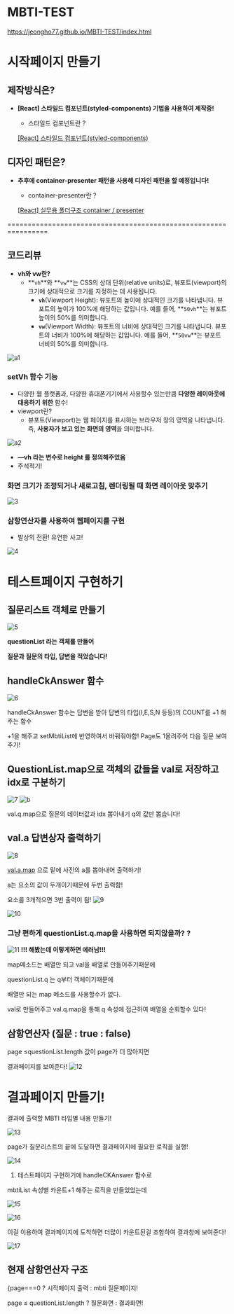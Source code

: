 # MBTI-TEST

https://jeongho77.github.io/MBTI-TEST/index.html

# **시작페이지 만들기**

## 제작방식은?

- **[React] 스타일드 컴포넌트(styled-components) 기법을 사용하여 제작중!**
    - 스타일드 컴포넌트란 ?
    
    [[React] 스타일드 컴포넌트(styled-components)](https://jisilver-k.tistory.com/59)
    

## 디자인 패턴은?

- **추후에 container-presenter 패턴을 사용해 디자인 패턴을 할 예정입니다!**
    - container-presenter란 ?
    
    [[React] 실무용 폴더구조 container / presenter](https://velog.io/@badassong/React-실무용-폴더구조-props)
    

 ================================================================

## 코드리뷰

- **vh와 vw란?**
    - **`vh`**와 **`vw`**는 CSS의 상대 단위(relative units)로, 뷰포트(viewport)의 크기에 상대적으로 크기를 지정하는 데 사용됩니다.
        - **`vh`**(Viewport Height): 뷰포트의 높이에 상대적인 크기를 나타냅니다. 뷰포트의 높이가 100%에 해당하는 값입니다. 예를 들어, **`50vh`**는 뷰포트 높이의 50%를 의미합니다.
        - **`vw`**(Viewport Width): 뷰포트의 너비에 상대적인 크기를 나타냅니다. 뷰포트의 너비가 100%에 해당하는 값입니다. 예를 들어, **`50vw`**는 뷰포트 너비의 50%를 의미합니다.
        

![a1](https://github.com/jeongho77/MBTI-TEST/assets/115057094/eea53844-c569-45a2-aa16-adf060fedd7f)

### setVh 함수 기능

- 다양한 웹 플랫폼과, 다양한 휴대폰기기에서 사용할수 있는만큼 **다양한 레이아웃에 
대응하기 위한** 함수!
- viewport란?
    - 뷰포트(Viewport)는 웹 페이지를 표시하는 브라우저 창의 영역을 나타냅니다. 즉, **사용자가 보고 있는 화면의 영역**을 의미합니다.

![a2](https://github.com/jeongho77/MBTI-TEST/assets/115057094/40d4cb1d-c979-48c9-8247-211ecfbd1cc5)

- **—vh 라는 변수로 height 를 정의해주었음**
- 주석적기!

### 화면 크기가 조정되거나 새로고침, 렌더링될 때 화면 레이아웃 맞추기

![3](https://github.com/jeongho77/MBTI-TEST/assets/115057094/963bccd7-0865-4353-b782-efd15031da85)

### 삼항연산자를 사용하여 웹페이지를 구현

- 발상의 전환! 유연한 사고!

![4](https://github.com/jeongho77/MBTI-TEST/assets/115057094/64eaea5c-6632-4b3f-9c7a-1d946a3116ba)


# 테스트페이지 구현하기

## 질문리스트 객체로 만들기

![5](https://github.com/jeongho77/MBTI-TEST/assets/115057094/3d60f010-af29-4b2d-95e1-9c24954f175c)

**questionList 라는 객체를 만들어** 

**질문과 질문의 타입, 답변을 적었습니다!**

## handleCkAnswer 함수

![6](https://github.com/jeongho77/MBTI-TEST/assets/115057094/5900c3c9-d5b5-4da3-8215-ff4cfe939fa1)

handleCkAnswer 함수는 답변을 받아 답변의 타입(I,E,S,N 등등)의 COUNT를 +1 해주는 함수

+1을 해주고 setMbtiList에 반영하여서 바꿔줘야함!
Page도 1올려주어 다음 질문 보여주기!

## QuestionList.map으로 객체의 값들을 val로 저장하고 idx로 구분하기

![7](https://github.com/jeongho77/MBTI-TEST/assets/115057094/6fe6a32e-b7eb-4595-aab8-9e3b375bb005)
![b](https://github.com/jeongho77/MBTI-TEST/assets/115057094/11314896-bee8-4a23-9aa9-d236028b925e)


val.q.map으로 질문의 데이터값과 idx 뽑아내기
q의 값만 뽑습니다!

## **val.a 답변상자 출력하기**

![8](https://github.com/jeongho77/MBTI-TEST/assets/115057094/59acc3a5-37bd-42f1-bc52-b70f7d2c5383)

[val.a.map](http://val.a.map) 으로 밑에 사진의 a를 뽑아내어 출력하기!

a는 요소의 값이 두개이기때문에 두번 출력함!

요소를 3개적으면 3번 출력이 됨!
![9](https://github.com/jeongho77/MBTI-TEST/assets/115057094/fe213bac-6cd3-475d-adca-24f1418f2599)

![10](https://github.com/jeongho77/MBTI-TEST/assets/115057094/c8ed99cf-9b90-4d2a-b24d-ca9fe838b1dc)

### **그냥 편하게 questionList.q.map을 사용하면 되지않을까? ?**

![11](https://github.com/jeongho77/MBTI-TEST/assets/115057094/c40ff94b-d599-4529-b9b1-4fd484473eaa)
**!!! 해봤는데 이렇게하면 에러남!!!**

map메소드는 배열만 되고 val을 배열로 만들어주기때문에 

questionList.q 는 q부터 객체이기때문에 

배열만 되는 map 메소드를 사용할수가 없다.

val로 만들어주고 val.q.map을 통해 q 속성에 접근하여 배열을 순회할수 있다!

## 삼항연산자 (질문 : true : false)

page ≤questionList.length 값이 page가 더 많아지면 

결과페이지를 보여준다!
![12](https://github.com/jeongho77/MBTI-TEST/assets/115057094/2e2f8d8e-4d04-416d-b589-aaffcc1cf800)


# 결과페이지 만들기!

결과에 출력할 MBTI 타입별 내용 만들기!

![13](https://github.com/jeongho77/MBTI-TEST/assets/115057094/38a316d3-b13d-4f91-bbb9-14f66c72835a)

page가 질문리스트의 끝에 도달하면 결과페이지에 필요한 로직을 실행!

![14](https://github.com/jeongho77/MBTI-TEST/assets/115057094/b76b1983-df1c-40f3-923f-eb439e4c91db)

1. 테스트페이지 구현하기에 handleCKAnswer 함수로

mbtiList 속성별 카운트+1 해주는 로직을 만들었었는데

![15](https://github.com/jeongho77/MBTI-TEST/assets/115057094/a7c8b03c-342c-4f2d-ba72-8e6e3f04a5a9)


![16](https://github.com/jeongho77/MBTI-TEST/assets/115057094/9bdfcedd-90ab-4a5d-a927-44e3e39cfddc)

이걸 이용하여 결과페이지에 도착하면 더많이 카운트된걸 조합하여 결과창에 보여준다!

![17](https://github.com/jeongho77/MBTI-TEST/assets/115057094/db9966df-555a-4363-bf63-6c1bb93161a3)

## **현재 삼항연산자 구조**

{page===0 ? 시작페이지 출력 : mbti 질문페이지!

page ≤ questionList.length ?  질문화면 : 결과화면!
